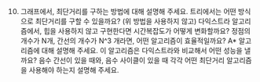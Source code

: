 10. 그래프에서, 최단거리를 구하는 방법에 대해 설명해 주세요.
    트리에서는 어떤 방식으로 최단거리를 구할 수 있을까요? (위 방법을 사용하지 않고)
    다익스트라 알고리즘에서, 힙을 사용하지 않고 구현한다면 시간복잡도가 어떻게 변화할까요?
    정점의 개수가 N개, 간선의 개수가 N^3 개라면, 어떤 알고리즘이 효율적일까요?
    A\* 알고리즘에 대해 설명해 주세요. 이 알고리즘은 다익스트라와 비교해서 어떤 성능을 낼까요?
    음수 간선이 있을 때와, 음수 사이클이 있을 때 각각 어떤 최단거리 알고리즘을 사용해야 하는지 설명해 주세요.
